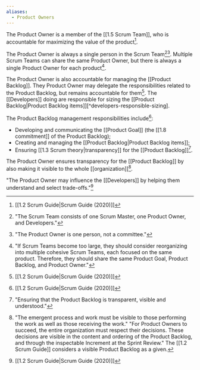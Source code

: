 ```yaml
---
aliases:
  - Product Owners
---
```

The Product Owner is a member of the [[1.5 Scrum Team]], who is accountable for maximizing the value of the product[^scrum-guide-2020].

The Product Owner is always a single person in the Scrum Team[^scrum-team-definition][^po-not-a-committee]. Multiple Scrum Teams can share the same Product Owner, but there is always a single Product Owner for each product[^one-po-product-baklog].

The Product Owner is also accountable for managing the [[Product Backlog]]. They Product Owner may delegate the responsibilities related to the Product Backlog, but remains accountable for them[^scrum-guide-2020]. The [[Developers]] doing are responsible for sizing the [[Product Backlog|Product Backlog items]][^developers-responsible-sizing].

The Product Backlog management responsibilities include[^scrum-guide-2020]:
- Developing and communicating the [[Product Goal]] (the [[1.8 commitment]] of the Product Backlog);
- Creating and managing the [[Product Backlog|Product Backlog items]];
- Ensuring [[1.3 Scrum theory|transparency]] for the [[Product Backlog]][^transparency-product-backlog].

The Product Owner ensures transparency for the [[Product Backlog]] by also making it visible to the whole [[organization]][^po-decisions].

"The Product Owner may influence the [[Developers]] by helping them understand and select trade-offs."[^scrum-guide-2020]

[^scrum-guide-2020]: [[1.2 Scrum Guide|Scrum Guide (2020)]]
[^scrum-team-definition]: "The Scrum Team consists of one Scrum Master, one Product Owner, and Developers."[^scrum-guide-2020]
[^one-po-product-baklog]: "If Scrum Teams become too large, they should consider reorganizing into multiple cohesive Scrum Teams, each focused on the same product. Therefore, they should share the same Product Goal, Product Backlog, and Product Owner."[^scrum-guide-2020]
[^po-not-a-committee]: "The Product Owner is one person, not a committee."[^scrum-guide-2020]
[^transparency-product-backlog]: "Ensuring that the Product Backlog is transparent, visible and understood."[^scrum-guide-2020]
[^po-decisions]: "The emergent process and work must be visible to those performing the work as well as those receiving the work." "For Product Owners to succeed, the entire organization must respect their decisions. These decisions are visible in the content and ordering of the Product Backlog, and through the inspectable Increment at the Sprint Review."[^scrum-guide-2020] The [[1.2 Scrum Guide]] considers a visible Product Backlog as a given.
